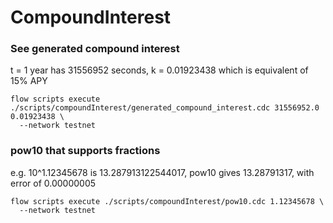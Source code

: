# CompoundInterest

### See generated compound interest

t = 1 year has 31556952 seconds, k = 0.01923438 which is equivalent of 15% APY
```
flow scripts execute ./scripts/compoundInterest/generated_compound_interest.cdc 31556952.0 0.01923438 \
  --network testnet
```

### pow10 that supports fractions

e.g. 10^1.12345678 is 13.287913122544017, pow10 gives 13.28791317, with error of 0.00000005
```
flow scripts execute ./scripts/compoundInterest/pow10.cdc 1.12345678 \
  --network testnet
```
